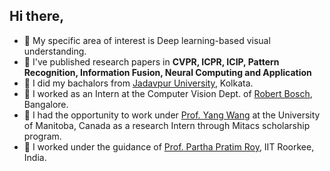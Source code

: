## Hi there,

- 📍 My specific area of interest is Deep learning-based visual understanding. 
- 🌱 I've published research papers in **CVPR, ICPR, ICIP, Pattern Recognition, Information Fusion, Neural Computing and Application**
- 👯 I did my bachalors from [Jadavpur University](http://www.jaduniv.edu.in/), Kolkata.
- 💬 I worked as an Intern at the Computer Vision Dept. of [Robert Bosch](https://www.bosch.com/), Bangalore.
- 💬 I had the opportunity to work under [Prof. Yang Wang](https://www.cs.umanitoba.ca/~ywang/) at the University of Manitoba, Canada as a research Intern through Mitacs scholarship program. 
- 💬 I worked under the guidance of [Prof. Partha Pratim Roy](https://www.iitr.ac.in/departments/CSE/pages/People+Faculty+Partha_Pratim_Roy.html), IIT Roorkee, India. 
